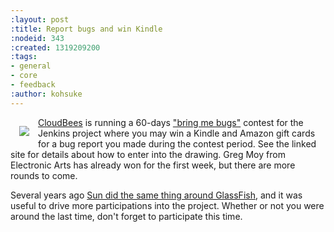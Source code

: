 ```yaml
---
:layout: post
:title: Report bugs and win Kindle
:nodeid: 343
:created: 1319209200
:tags:
- general
- core
- feedback
:author: kohsuke
---
```

<img src="http://www.cloudbees.com/sites/default/files/imagefield_thumbs/A_Bug%27s_Life.png" style="float:left; margin:1em"/>

<a href="http://www.cloudbees.com/">CloudBees</a> is running a 60-days <a href="http://www.cloudbees.com/jenkins-community-contests.cb">"bring me bugs"</a> contest for the Jenkins project where you may win a Kindle and Amazon gift cards for a bug report you made during the contest period. See the linked site for details about how to enter into the drawing. Greg Moy from Electronic Arts has already won for the first week, but there are more rounds to come.

Several years ago <a href="http://jenkins.361315.n4.nabble.com/ANN-GlassFish-Community-Awards-175-000-give-away-for-contributions-td389095.html">Sun did the same thing around GlassFish</a>, and it was useful to drive more participations into the project. Whether or not you were around the last time, don't forget to participate this time.
